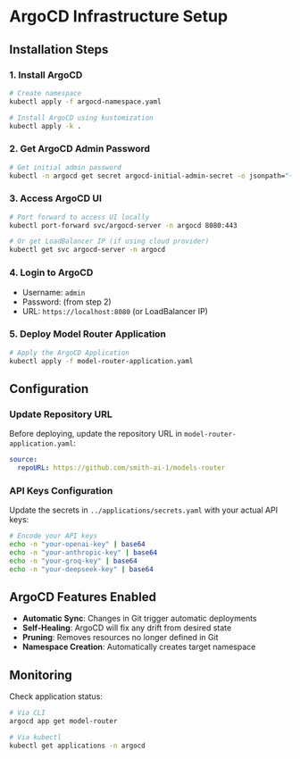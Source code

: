 # ArgoCD Infrastructure Setup

## Installation Steps

### 1. Install ArgoCD
```bash
# Create namespace
kubectl apply -f argocd-namespace.yaml

# Install ArgoCD using kustomization
kubectl apply -k .
```

### 2. Get ArgoCD Admin Password
```bash
# Get initial admin password
kubectl -n argocd get secret argocd-initial-admin-secret -o jsonpath="{.data.password}" | base64 -d
```

### 3. Access ArgoCD UI
```bash
# Port forward to access UI locally
kubectl port-forward svc/argocd-server -n argocd 8080:443

# Or get LoadBalancer IP (if using cloud provider)
kubectl get svc argocd-server -n argocd
```

### 4. Login to ArgoCD
- Username: `admin`
- Password: (from step 2)
- URL: `https://localhost:8080` (or LoadBalancer IP)

### 5. Deploy Model Router Application
```bash
# Apply the ArgoCD Application
kubectl apply -f model-router-application.yaml
```

## Configuration

### Update Repository URL
Before deploying, update the repository URL in `model-router-application.yaml`:
```yaml
source:
  repoURL: https://github.com/smith-ai-1/models-router
```

### API Keys Configuration
Update the secrets in `../applications/secrets.yaml` with your actual API keys:
```bash
# Encode your API keys
echo -n "your-openai-key" | base64
echo -n "your-anthropic-key" | base64
echo -n "your-groq-key" | base64
echo -n "your-deepseek-key" | base64
```

## ArgoCD Features Enabled

- **Automatic Sync**: Changes in Git trigger automatic deployments
- **Self-Healing**: ArgoCD will fix any drift from desired state  
- **Pruning**: Removes resources no longer defined in Git
- **Namespace Creation**: Automatically creates target namespace

## Monitoring

Check application status:
```bash
# Via CLI
argocd app get model-router

# Via kubectl
kubectl get applications -n argocd
```